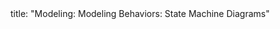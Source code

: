 <frontmatter>
title: "Modeling: Modeling Behaviors: State Machine Diagrams"
</frontmatter>

<include src="unit-inPage-asFlat.md" boilerplate />
